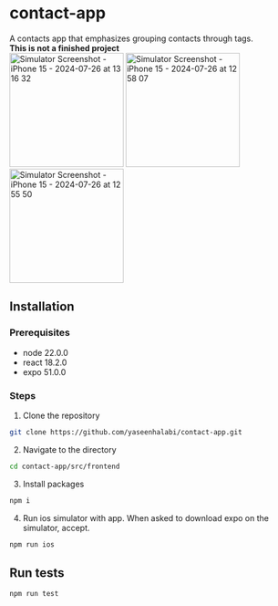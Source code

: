 # contact-app
A contacts app that emphasizes grouping contacts through tags.
<br/>**This is not a finished project** 
<br/>
<img src="https://github.com/user-attachments/assets/1c84f6c0-62d6-435c-8cc7-b0b3c823e3aa" alt="Simulator Screenshot - iPhone 15 - 2024-07-26 at 13 16 32" width="200"/>
<img src="https://github.com/user-attachments/assets/9d766e2f-df06-4c21-a34e-a621c2768d93" alt="Simulator Screenshot - iPhone 15 - 2024-07-26 at 12 58 07" width="200"/>
<img src="https://github.com/user-attachments/assets/b2459269-a108-48ba-82a0-99ef68d60d2f" alt="Simulator Screenshot - iPhone 15 - 2024-07-26 at 12 55 50" width="200"/>
<br/>
## Installation

### Prerequisites
- node 22.0.0
- react 18.2.0
- expo 51.0.0
### Steps
1. Clone the repository
```sh
git clone https://github.com/yaseenhalabi/contact-app.git
```
2. Navigate to the directory
```sh
cd contact-app/src/frontend
```
3. Install packages
```sh
npm i
```
4. Run ios simulator with app. When asked to download expo on the simulator, accept. 
```sh
npm run ios
```
## Run tests
```sh
npm run test
```
